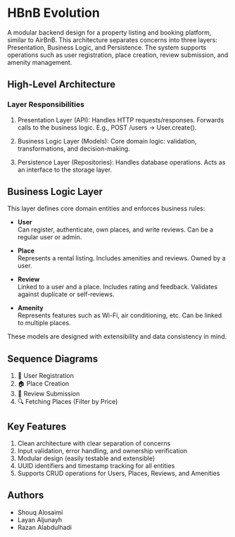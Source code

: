 # HBnB Evolution 

A modular backend design for a property listing and booking platform, similar to AirBnB. This architecture separates concerns into three layers: Presentation, Business Logic, and Persistence. The system supports operations such as user registration, place creation, review submission, and amenity management.
##  High-Level Architecture
 ### Layer Responsibilities
  1. Presentation Layer (API): Handles HTTP requests/responses. Forwards calls to the business logic.
E.g., POST /users → User.create().

  2. Business Logic Layer (Models): Core domain logic: validation, transformations, and decision-making.

  3. Persistence Layer (Repositories): Handles database operations. Acts as an interface to the storage layer.
##  Business Logic Layer

This layer defines core domain entities and enforces business rules:

- **User**  
  Can register, authenticate, own places, and write reviews. Can be a regular user or admin.

- **Place**  
  Represents a rental listing. Includes amenities and reviews. Owned by a user.

- **Review**  
  Linked to a user and a place. Includes rating and feedback. Validates against duplicate or self-reviews.

- **Amenity**  
  Represents features such as Wi-Fi, air conditioning, etc. Can be linked to multiple places.

These models are designed with extensibility and data consistency in mind.
##  Sequence Diagrams
1. 🧾 User Registration
2. 🏠 Place Creation
3. 🧾 Review Submission
4. 🔍 Fetching Places (Filter by Price)
   
##  Key Features
1. Clean architecture with clear separation of concerns
2. Input validation, error handling, and ownership verification
3. Modular design (easily testable and extensible)
4. UUID identifiers and timestamp tracking for all entities
5. Supports CRUD operations for Users, Places, Reviews, and Amenities
## Authors
- Shouq Alosaimi
- Layan Aljunayh
- Razan Alabdulhadi
